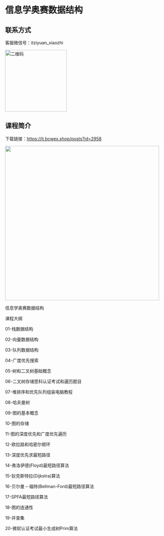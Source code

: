 # 信息学奥赛数据结构

## 联系方式

客服微信号：itziyuan_xiaozhi

<img src="https://ziyuanyun.oss-cn-guangzhou.aliyuncs.com/common/20240614073449/666b82192834a.jpg" width="200" height="200" alt="二维码">

## 课程简介

下载链接：https://it.bcwex.shop/posts?id=2958

<img src="https://ziyuanyun.oss-cn-guangzhou.aliyuncs.com/yun/20240515153432/6644658844c68.jpg" width="500" alt="">

  信息学奥赛数据结构



 课程大纲

 01-栈数据结构

 02-向量数据结构

 03-队列数据结构

 04-广度优先搜索

 05-树和二叉树基础概念

 06-二叉树存储思科认证考试和遍历题目

 07-堆排序和优先队列组装电脑教程

 08-哈夫曼树

 09-图的基本概念

 10-图的存储

 11-图的深度优先和广度优先遍历

 12-欧拉路和哈密尔顿环

 13-深度优先求最短路径

 14-弗洛伊德(Floyd)最短路径算法

 15-狄克斯特拉(Dijkstra)算法

 16-贝尔曼 – 福特(Bellman-Ford)最短路径算法

 17-SPFA最短路径算法

 18-图的连通性

 19-并查集

 20-微软认证考试最小生成树Prim算法

  